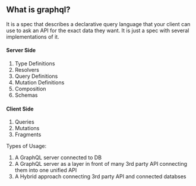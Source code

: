 ## What is graphql?

It is a spec that describes a declarative query language that your client can use to ask an API for the exact data they want. It is just a spec with several implementations of it.

#### Server Side

1. Type Definitions
2. Resolvers
3. Query Definitions
4. Mutation Definitions
5. Composition
6. Schemas

#### Client Side

1. Queries
2. Mutations
3. Fragments

Types of Usage:

1. A GraphQL server connected to DB
2. A GraphQL server as a layer in front of many 3rd party API connecting them into one unified API
3. A Hybrid approach connecting 3rd party API and connected databses
